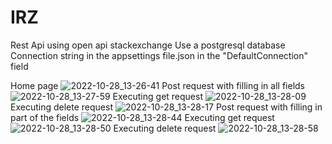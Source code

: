 # IRZ
Rest Api using open api stackexchange
Use a postgresql database
Connection string in the appsettings file.json
in the "DefaultConnection" field

Home page
![2022-10-28_13-26-41](https://user-images.githubusercontent.com/59093424/198555714-61f5c524-06b4-4968-9fc1-cf2fae260ab7.png)
Post request with filling in all fields
![2022-10-28_13-27-59](https://user-images.githubusercontent.com/59093424/198556073-2fc81e20-e664-48bf-8029-77eade10b89b.png)
Executing get request
![2022-10-28_13-28-09](https://user-images.githubusercontent.com/59093424/198556336-94a51e3e-7edf-4842-9404-6374cd373429.png)
Executing delete request
![2022-10-28_13-28-17](https://user-images.githubusercontent.com/59093424/198556420-80fcbc29-fe9b-4065-94bb-4c060a7fcd3f.png)
Post request with filling in part of the fields
![2022-10-28_13-28-44](https://user-images.githubusercontent.com/59093424/198556858-52827190-b744-40d6-b49c-85e334b886e8.png)
Executing get request
![2022-10-28_13-28-50](https://user-images.githubusercontent.com/59093424/198556911-c30dd0a5-4cfe-4dc5-98c0-ceb72b54e97f.png)
Executing delete request
![2022-10-28_13-28-58](https://user-images.githubusercontent.com/59093424/198556996-078f40d0-513c-4b63-8d4a-e1818d8d2307.png)
